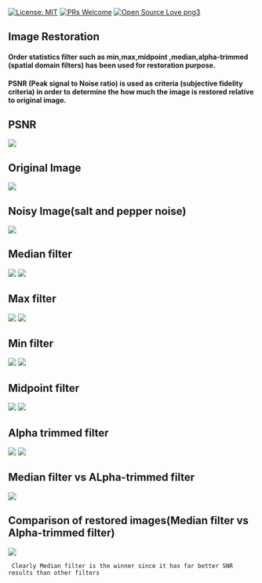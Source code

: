 [![License: MIT](https://img.shields.io/badge/License-MIT-yellow.svg)](https://opensource.org/licenses/MIT)
[![PRs Welcome](https://img.shields.io/badge/PRs-welcome-brightgreen.svg?style=flat-square)](http://makeapullrequest.com)
[![Open Source Love png3](https://badges.frapsoft.com/os/v3/open-source.png?v=103)](https://github.com/ellerbrock/open-source-badges/)

<h2>Image Restoration</h2>
<h4>Order statistics filter such as min,max,midpoint ,median,alpha-trimmed (spatial domain filters) has been used for restoration purpose.</h4>
<h4>PSNR (Peak signal to Noise ratio) is used as criteria (subjective fidelity criteria) in order to determine the how much the image is restored relative to original image.</h4>
<h2> PSNR</h2>
<img src="image restoration images/result.jpg">
<h2> Original Image</h2>
<img src="image restoration images/original image.jpg">
<h2> Noisy Image(salt and pepper noise)</h2>
<img src="image restoration images/Noisy image.jpg">
<h2>Median filter</h2>
<img src="filter equation/median filter eqn.JPG">
<img src="image restoration images/median filter.jpg">
<h2>Max filter</h2>
<img src="filter equation/max filter eqn.JPG">
<img src="image restoration images/max filter.jpg">
<h2>Min filter</h2>
<img src="filter equation/min filter eqn.JPG">
<img src="image restoration images/min filter.jpg">
<h2>Midpoint filter</h2>
<img src="filter equation/midpoint filter eqn.JPG">
<img src="image restoration images/midpoint filter.jpg">
<h2>Alpha trimmed filter</h2>
<img src="filter equation/alpha-trimmed filter eqn.JPG">
<img src="image restoration images/alpha trimmed filter.jpg">
<h2>Median filter vs ALpha-trimmed filter</h2>
<img src="image restoration images/alpha trimmed result and median result with very noisy image(salt and pepper).jpg">
<h2>Comparison of restored images(Median filter vs Alpha-trimmed filter) </h2>
<img src="image restoration images/iteration result.jpg">

`` Clearly Median filter is the winner since it has far better SNR results than other filters``
